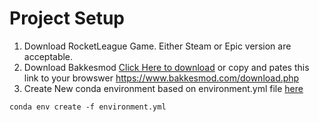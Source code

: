 # Project Setup
1. Download RocketLeague Game.
Either Steam or Epic version are acceptable.
2. Download Bakkesmod
[Click Here to download](https://www.bakkesmod.com/download.php) or copy and pates this link to your browswer https://www.bakkesmod.com/download.php
3. Create New conda environment based on environment.yml file [here](https://github.com/syKevinPeng/RocketLeagueAI/blob/087e20eeb2810d44ed87419db3da4344a8d0f3b5/environment.yml)
```
conda env create -f environment.yml
```